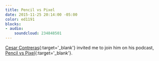 ```yaml
---
title: Pencil vs Pixel
date: 2015-11-25 20:14:00 -05:00
color: ed1191
blocks:
- audio:
    soundcloud: 234848501
---
```


[Cesar Contreras](https://twitter.com/pencilvspixel){:target='_blank'} invited me to join him on his podcast, [Pencil vs Pixel](http://pencilvspixel.com){:target='_blank'}.